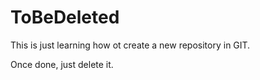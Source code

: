 ToBeDeleted
===========

This is just learning how ot create a new repository in GIT.

Once done, just delete it.
